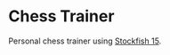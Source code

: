 # Chess Trainer

Personal chess trainer using [Stockfish 15](https://github.com/official-stockfish/Stockfish/tree/sf_15).
